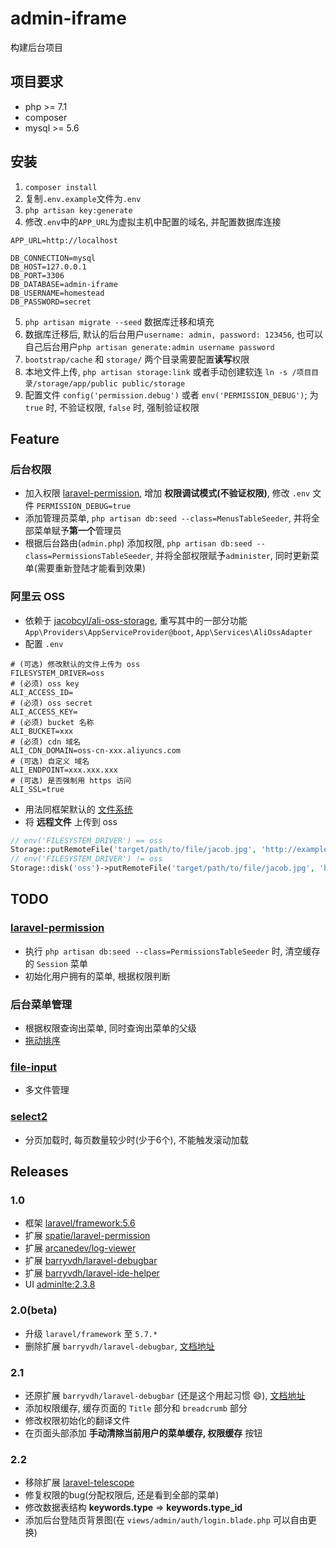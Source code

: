 # admin-iframe

构建后台项目

## 项目要求

- php >= 7.1
- composer
- mysql >= 5.6

## 安装

1. `composer install`
2. 复制`.env.example`文件为`.env`
3. `php artisan key:generate`
4. 修改`.env`中的`APP_URL`为虚拟主机中配置的域名, 并配置数据库连接
```
APP_URL=http://localhost

DB_CONNECTION=mysql
DB_HOST=127.0.0.1
DB_PORT=3306
DB_DATABASE=admin-iframe
DB_USERNAME=homestead
DB_PASSWORD=secret
```
5. `php artisan migrate --seed` 数据库迁移和填充
6. 数据库迁移后, 默认的后台用户`username: admin, password: 123456`, 也可以自己后台用户`php artisan generate:admin username password`
7. `bootstrap/cache` 和 `storage/` 两个目录需要配置**读写**权限
8. 本地文件上传, `php artisan storage:link` 或者手动创建软连 `ln -s /项目目录/storage/app/public public/storage`
9. 配置文件 `config('permission.debug')` 或者 `env('PERMISSION_DEBUG')`; 为 `true` 时, 不验证权限, `false` 时, 强制验证权限

## Feature

### 后台权限

- 加入权限 [laravel-permission](https://github.com/spatie/laravel-permission), 增加 **权限调试模式(不验证权限)**, 修改 `.env` 文件 `PERMISSION_DEBUG=true`
- 添加管理员菜单, `php artisan db:seed --class=MenusTableSeeder`, 并将全部菜单赋予**第一个**管理员
- 根据后台路由(`admin.php`) 添加权限, `php artisan db:seed --class=PermissionsTableSeeder`, 并将全部权限赋予`administer`, 同时更新菜单(需要重新登陆才能看到效果)

### 阿里云 OSS

- 依赖于 [jacobcyl/ali-oss-storage](https://github.com/jacobcyl/Aliyun-oss-storage), 重写其中的一部分功能 `App\Providers\AppServiceProvider@boot`, `App\Services\AliOssAdapter`
- 配置 `.env`

```
# (可选) 修改默认的文件上传为 oss
FILESYSTEM_DRIVER=oss
# (必须) oss key
ALI_ACCESS_ID=
# (必须) oss secret
ALI_ACCESS_KEY=
# (必须) bucket 名称
ALI_BUCKET=xxx
# (必须) cdn 域名
ALI_CDN_DOMAIN=oss-cn-xxx.aliyuncs.com
# (可选) 自定义 域名
ALI_ENDPOINT=xxx.xxx.xxx
# (可选) 是否强制用 https 访问
ALI_SSL=true
```

- 用法同框架默认的 [文件系统](https://learnku.com/docs/laravel/5.7/filesystem/2281)
- 将 **远程文件** 上传到 oss

```php
// env('FILESYSTEM_DRIVER') == oss
Storage::putRemoteFile('target/path/to/file/jacob.jpg', 'http://example.com/jacob.jpg');
// env('FILESYSTEM_DRIVER') != oss
Storage::disk('oss')->putRemoteFile('target/path/to/file/jacob.jpg', 'http://example.com/jacob.jpg');
```

## TODO

### [laravel-permission](https://github.com/spatie/laravel-permission)

- 执行 `php artisan db:seed --class=PermissionsTableSeeder` 时, 清空缓存的 `Session` 菜单
- 初始化用户拥有的菜单, 根据权限判断

### 后台菜单管理

- 根据权限查询出菜单, 同时查询出菜单的父级
- [拖动排序](https://github.com/RubaXa/Sortable)

### [file-input](http://plugins.krajee.com/file-input)

- 多文件管理

### [select2](https://select2.org/)

- 分页加载时, 每页数量较少时(少于6个), 不能触发滚动加载

## Releases

### 1.0

- 框架 [laravel/framework:5.6](https://learnku.com/docs/laravel/5.7)
- 扩展 [spatie/laravel-permission](https://github.com/spatie/laravel-permission)
- 扩展 [arcanedev/log-viewer](https://github.com/ARCANEDEV/LogViewer)
- 扩展 [barryvdh/laravel-debugbar](https://github.com/barryvdh/laravel-debugbar)
- 扩展 [barryvdh/laravel-ide-helper](https://github.com/barryvdh/laravel-ide-helper)
- UI [adminlte:2.3.8](https://adminlte.io)

### 2.0(beta)

- 升级 `laravel/framework` 至 `5.7.*` 
- 删除扩展 `barryvdh/laravel-debugbar`, [文档地址](https://github.com/barryvdh/laravel-debugbar)

### 2.1

- 还原扩展 `barryvdh/laravel-debugbar` (还是这个用起习惯 :smile:), [文档地址](https://github.com/barryvdh/laravel-debugbar)
- 添加权限缓存, 缓存页面的 `Title` 部分和 `breadcrumb` 部分 
- 修改权限初始化的翻译文件
- 在页面头部添加 **手动清除当前用户的菜单缓存, 权限缓存** 按钮

### 2.2

- 移除扩展 [laravel-telescope](https://laravel.com/docs/5.7/telescope)
- 修复权限的bug(分配权限后, 还是看到全部的菜单)
- 修改数据表结构 **keywords.type** => **keywords.type_id**
- 添加后台登陆页背景图(在 `views/admin/auth/login.blade.php` 可以自由更换)
